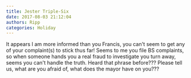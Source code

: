```yaml
---
title: Jester Triple-Six
date: 2017-08-03 21:12:04
authors: Ripp
categories: Holiday
---
```


 It appears I am more informed than you Francis, you can't seem to get any of your complaint(s) to stick thus far! Seems to me you file BS complaints, so when someone hands you a real fraud to investigate you turn away, seems you can't handle the truth. Heard that phrase before??? Please tell us, what are you afraid of, what does the mayor have on you???
